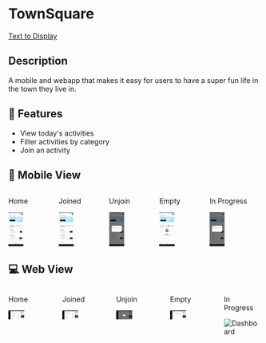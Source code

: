 # TownSquare

[Text to Display](https://town-square-efb7b.web.app/)

## Description

A mobile and webapp that makes it easy for users to have a
super fun life in the town they live in.

## 🌟 Features

- View today's activities
- Filter activities by category
- Join an activity

## 📱 Mobile View

<div style="display: flex; justify-content: space-between;">
    <div>
        <p>Home</p>
        <img src="assets/images/mobile_home.jpg" alt="Dashboard" width="30%" />
    </div>
    <div>
        <p>Joined</p>
        <img src="assets/images/mobile_joined.jpg" alt="Dashboard" width="30%" />
    </div>
    <div>
        <p>Unjoin</p>
        <img src="assets/images/mobile_unjoin.jpg" alt="Dashboard" width="30%" />
    </div>
    <div>
        <p>Empty</p>
        <img src="assets/images/mobile_empty.jpg" alt="Dashboard" width="30%" />
    </div>
    <div>
        <p>In Progress</p>
        <img src="assets/images/mobile_inprogress.jpg" alt="Dashboard" width="30%" />
    </div>
</div>

## 💻 Web View

<div style="display: flex; justify-content: space-between;">
    <div>
        <p>Home</p>
        <img src="assets/images/web_home.png" alt="Dashboard" width="30%" />
    </div>
    <div>
        <p>Joined</p>
        <img src="assets/images/web_joined.png" alt="Dashboard" width="30%" />
    </div>
    <div>
        <p>Unjoin</p>
        <img src="assets/images/web_unjoin.png" alt="Dashboard" width="30%" />
    </div>
    <div>
        <p>Empty</p>
        <img src="assets/images/web_empty.png" alt="Dashboard" width="30%" />
    </div>
    <div>
        <p>In Progress</p>
        <img src="assets/images/mobile_inprogress.png" alt="Dashboard" width="30%" />
    </div>
  
</div>
